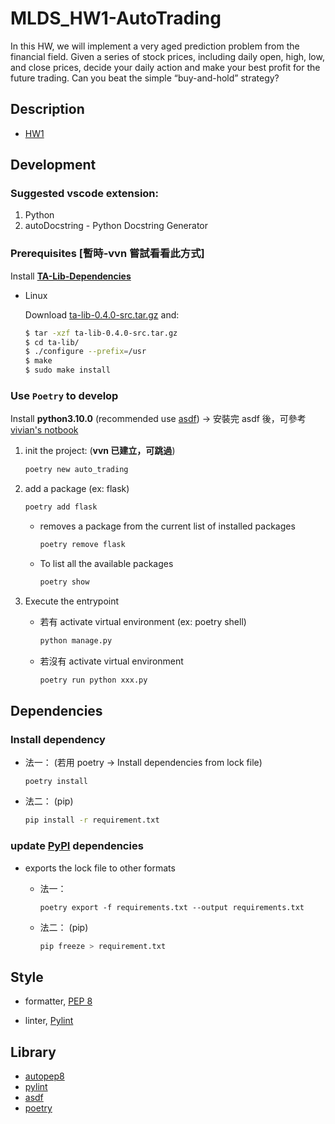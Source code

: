# MLDS_HW1-AutoTrading

In this HW, we will implement a very aged prediction problem from the financial field. Given a series of stock prices, including daily open, high, low, and close prices, decide your daily action and make your best profit for the future trading. Can you beat the simple “buy-and-hold” strategy?

## Description

- [HW1](https://drive.google.com/drive/folders/11DLorGf626qSI7KzHfsz5t5l5otyCHu0?usp=sharing)

## Development

### Suggested **vscode** extension:

1. Python
2. autoDocstring - Python Docstring Generator

### Prerequisites [暫時-vvn 嘗試看看此方式]

Install [**TA-Lib-Dependencies**](https://github.com/mrjbq7/ta-lib#dependencies)

- Linux

  Download [ta-lib-0.4.0-src.tar.gz](https://sourceforge.net/projects/ta-lib/files/ta-lib/0.4.0/ta-lib-0.4.0-src.tar.gz/download?use_mirror=nchc) and:

  ```bash
  $ tar -xzf ta-lib-0.4.0-src.tar.gz
  $ cd ta-lib/
  $ ./configure --prefix=/usr
  $ make
  $ sudo make install
  ```

### Use `Poetry` to develop

Install **python3.10.0** (recommended use [asdf](https://asdf-vm.com/guide/getting-started.html)) -> 安裝完 asdf 後，可參考 [vivian's notbook](https://hackmd.io/dNnq9rb4SNuWUCbukcT0MQ?view#asdf)

1. init the project: (**vvn 已建立，可跳過**)

   ```bash
   poetry new auto_trading
   ```

2. add a package (ex: flask)

   ```bash
   poetry add flask
   ```

   - removes a package from the current list of installed packages

     ```bash
     poetry remove flask
     ```

   - To list all the available packages

     ```bash
     poetry show
     ```

3. Execute the entrypoint

   - 若有 activate virtual environment (ex: poetry shell)

     ```bash
     python manage.py
     ```

   - 若沒有 activate virtual environment

     ```bash
     poetry run python xxx.py
     ```

## Dependencies

### Install dependency

- 法一： (若用 poetry -> Install dependencies from lock file)

  ```bash=
  poetry install
  ```

- 法二： (pip)

  ```bash
  pip install -r requirement.txt
  ```

### update [PyPI](https://pypi.org/) dependencies

- exports the lock file to other formats

  - 法一：

    ```bash=
    poetry export -f requirements.txt --output requirements.txt
    ```

  - 法二： (pip)
    ```bash
    pip freeze > requirement.txt
    ```

## Style

- formatter, [PEP 8](https://www.python.org/dev/peps/pep-0008/)

- linter, [Pylint](https://www.pylint.org/)

## Library

- [autopep8](https://pypi.org/project/autopep8/)
- [pylint](https://pypi.org/project/pylint/)
- [asdf](https://asdf-vm.com/guide/getting-started.html#_1-install-dependencies)
- [poetry](https://python-poetry.org/docs/basic-usage/)
